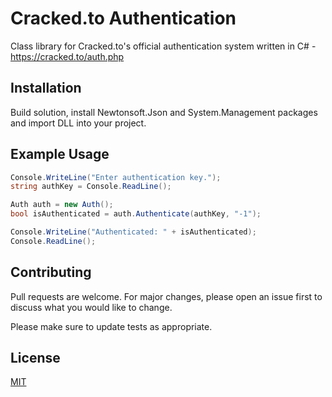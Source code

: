 # Cracked.to Authentication

Class library for Cracked.to's official authentication system written in C# - https://cracked.to/auth.php

## Installation

Build solution, install Newtonsoft.Json and System.Management packages and import DLL into your project.

## Example Usage

```csharp
Console.WriteLine("Enter authentication key.");
string authKey = Console.ReadLine();

Auth auth = new Auth();
bool isAuthenticated = auth.Authenticate(authKey, "-1");

Console.WriteLine("Authenticated: " + isAuthenticated);
Console.ReadLine();
```

## Contributing
Pull requests are welcome. For major changes, please open an issue first to discuss what you would like to change.

Please make sure to update tests as appropriate.

## License
[MIT](https://choosealicense.com/licenses/mit/)

